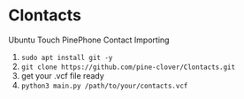 # Clontacts
Ubuntu Touch PinePhone Contact Importing

1. ```sudo apt install git -y```
2. ```git clone https://github.com/pine-clover/Clontacts.git```
3. get your .vcf file ready
4. ```python3 main.py /path/to/your/contacts.vcf```
